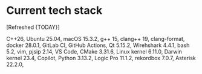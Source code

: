 # Current tech stack

[Refreshed {TODAY}]

C++26,
Ubuntu 25.04,
macOS 15.3.2,
g++ 15,
clang++ 19,
clang-format,
docker 28.0.1,
GitLab CI,
GitHub Actions,
Qt 5.15.2,
Wirehshark 4.4.1,
bash 5.2,
vim,
pjsip 2.14,
VS Code,
CMake 3.31.6,
Linux kernel 6.11.0,
Darwin kernel 23.4,
Copilot,
Python 3.13.2,
Logic Pro 11.1.2,
rekordbox 7.0.7,
Asterisk 22.2.0,

